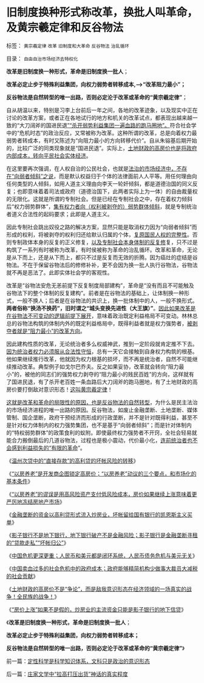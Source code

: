 # 旧制度换种形式称改革，换批人叫革命，及黄宗羲定律和反谷物法

标签： `黄宗羲定律` `改革` `旧制度和大革命` `反谷物法` `治乱循环` 

目录： `自由自治市场经济去特权化`

**改革是旧制度换一种形式，革命是旧制度换一批人**；

**改革必定止步于特殊利益集团，向权力弱势者转移成本,——>“改革阻力最小”；**

**反谷物法是自然转型的唯一出路，否则必定沦于改革或革命的“黄宗羲定律”**；



自从胡温以来，特别是习李上台前后一年之间，各地的改革迹象，以及现实中正在讨论的改革方案，或者正在各地试行的地方和机关的改革试点，都表现出越来越一致的“大刀阔斧的国进民退[”“杀开弱势利益集团一遍血路的跑马圈地”。](../../../2013/7/10/统治者最有可能的“改革”是“顺水推舟，跑马圈地”.md)符合社会学中的“危机时态”的政治反应，又常被称为改革。这种所谓的改革，总是向着权力最弱势者转成本，有时又陈述为“向阻力最小的方向转移代价”。自从朱镕基后期开始的，比较广泛的同类现象就是“国进民退”。实际上，[土地财政的高房价也是将政府内部成本，转向平民社会实体经济](../../../2013/10/21/敌我意识形态在经济领域的真实的战争！.md)。

在这里要再次强调，在人权自治的公民社会，也就是[法治的市场经济中，不存在“向弱者倾斜”之说](../../../2013/1/4/人权就是经济学，向弱者倾斜是道德.md)，而是默认权益归于个体的法律面前人人平等。用任何理由向任何类型的人倾斜，如用人道主义理由向李天一轮奸倾斜，都是道德治国的同义反复；也即意味着着司法或政府（道德治国下，此两者实际上为一体）的自由裁量权的无限化。这就是所谓的专制社会。但是已经在专制社会之中，存在着权力倾斜后“权力弱势群体”，[集有权力者向（权利被剥夺的）弱势群体倾斜](../../../2013/4/25/成功学的“向弱者倾斜”的中国梦.md)，就是专制统治者道义合法性的起码要求；此即是人道主义。



因此专制社会跳出奴役之路的解决方案，显然只能是取消权力因为“向弱者倾斜”而形成的权利，将被剥夺的权利归还给默认归属的个体，[复原国民人权的完整性](../../../2010/1/24/人权完整性对国家利益的价值.md)。否则专制政体本身的反复的正义修复，[以及专制社会本身体制的反复修](../../../2012/3/11/专制统治也有自我修正错误的能力.md)复，只不过是构筑了一系列有时被称为改革，有时侯被称为革命的治乱循环。改革和革命，无论是从下而上，还是从下而上，都只不过是反复而无效的折腾。因为癌灶的症结是谷物法。不在于保留谷物法后的修修补补，更不会因为换一批人执行谷物法，谷物法就不再是恶法了。此即实体社会学的客观性。

改革是“谷物法安危无恙前提下反复制度局部建构”，革命是“没有而且不可能触及谷物法下的整个体制的反复建构”。前者是在谷物法的基础上，让体制换一种形式，一般不换人；后者是在谷物法的共识上，换一批体制中的人，一般不换形式。**两者俗称“换汤不换药”，旧时谓之“城头变换先进性（大王旗）”**。[因此如果改革是在谷物法不可变动的逻辑前提下展开](../../../2013/10/7/集合论视角：合理的革命是“反谷物法”的集合.md)，意味着政治既定利益格局不可变动。林林总总的谷物法构筑的体制内外的既定利益格局中，既得利益者就是权力强势者，[被剥夺者就是“阻力最小”的改革方向](../../../2013/3/9/反腐败是想当然的“开源，节流”，终将退化为黄宗羲定律.md)。

因此建构性质的改革，无论统治者多么权威神武，推到一定阶段就肯定推不下去。[因为统治者权力必须服从合法性守恒](../../../2013/10/12/合法性守恒解决了“法的渊源”，法学中的“唯名主义”误区.md)，总有一天它会接触到自身权力构筑的根基。他如果继续推行改革，他就因为权力根基的损坏，而不再是统治者，自然不可能继续推动改革。典型例子如戈尔巴乔夫。反之如果妥协，改革就会转向“阻力最小”的，被他的同志们的强势权力剥夺的“阻力最小的贱民百姓”的方向，这样就有了国进民退，有了杀开老百姓一条血路后大刀阔斧的跑马圈地，有了土地财政的高房价要打倒敌对意识形态！[这叫黄宗羲定律](../../../2009/7/30/黄宗羲定律之体制内特权对国民利益的侵蚀.md)！

[这就是改革和革命的局限性的原因，也是反谷物法的自然转型](../../../2013/7/14/五四运动的“后发劣势”革命模式的反反复复.md)，为什么是民主法治的市场经济进程的唯一出路的原因。反谷物法，如废止金融垄断、土地垄断、媒体管制、国企垄断，政府干预经济而形成的行政垄断，并不是针对既得利益，甚至不是针对权力体制内的权力强势集团，也不是基于“向弱者倾斜”；而是针对体制内的“特权弱势群体”的政策食利的蚁附。即使最终权力强势者不开窍，全社会轻易就能合力搬倒最后的几道谷物法，过程也是极小震动，代价最小化，[连前统治者也不会感到利益损失的“有限的革命](../../../2011/5/9/有限的革命，有限的战争.md)”。

《[温州次贷中的“直接存款”的高利贷的坏帐风险的转移](../../../2013/10/8/温州次贷中的“直接存款”的高利贷的坏帐风险的转移.md)》

《[“以房养老”是开发商企图锁定高房价；“以房养老”动议的三个要点，和市场化的基本条件](../../../2013/10/15/“以房养老”是企图锁定高房价，让政府和央行买单.md)》

《[“以房养老”的谬误是用高风险资产支付低风险成本，房价如果继续上涨意味着更严厉地冻结房地产市场](../../../2013/10/15/从不确定成本的倒置，看透“以房养老”的全国陷阱.md)》

《[金融垄断的资金以高利贷形式流入炒房业，坏帐留给国有银行的凯恩斯主义买单](../../../2013/10/15/炒房业的主要资金，肯定是国有垄断银行的地下信贷.md)》

《[影子银行不是地下银行，地下银行破产不是金融风险；影子银行是金融垄断寻租的“贷款走私”“坏帐归公”](../../../2013/10/16/影子银行不是地下银行，影子银行流入炒房业，高房价呈癌症恶化.md)》

《[中国危机更深更重；人民币和美元都是闭环系统，人民币债务危机与美元无关](../../../2013/10/14/中美债务危机对比，卖国企不能减轻财政危机，A股的榜样.md)》

《[中国卖血过多的社会危机中的政府成本；政府能够精简机构少做事大裁员大减税的社会贡献](../../../2013/10/19/中国卖血过多的社会危机中的政府的“成本制高点”.md)》

《[土地财政的高房价不是“争论”，而是敌我意识形态在经济领域的一场真实的战争！全民族的战争！](../../../2013/10/21/敌我意识形态在经济领域的真实的战争！.md)》

《[“房价上涨”如果不是假的，炒房业的主流资金只能是影子银行的地下信贷](../../../2013/10/21/牛刀同志掩盖了炒房业的非法资金渠道.md)》

《**改革是旧制度换一种形式，革命是旧制度换一批人**；

**改革必定止步于特殊利益集团，向权力弱势者转移成本；**

**反谷物法是自然转型的唯一出路，否则必定沦于改革或革命的“黄宗羲定律”**》



前一篇：[定性科学是科学知识体系，文科只是政治的意识形态](../../../2013/10/22/定性科学是科学知识体系，文科只是政治的意识形态.md)

后一篇：[庄家文学中“拉高打压出货”神话的真实程度](../../../2013/10/22/庄家文学中“拉高打压出货”神话的真实程度.md)
